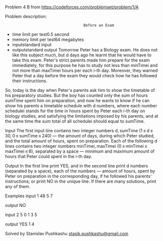 Problem 4 B from https://codeforces.com/problemset/problem/1/A

Problem description:

                                        Before an Exam
 - time limit per test0.5 second
 - memory limit per test64 megabytes
 - inputstandard input
 - outputstandard output
Tomorrow Peter has a Biology exam. He does not like this subject much,
but d days ago he learnt that he would have to take this exam. Peter's 
strict parents made him prepare for the exam immediately, for this 
purpose he has to study not less than minTimei and not more than 
maxTimei hours per each i-th day. Moreover, they warned Peter that a 
day before the exam they would check how he has followed their 
instructions.

So, today is the day when Peter's parents ask him to show the timetable 
of his preparatory studies. But the boy has counted only the sum of 
hours sumTime spent him on preparation, and now he wants to know if he 
can show his parents a timetable sсhedule with d numbers, where each 
number sсhedulei stands for the time in hours spent by Peter each i-th 
day on biology studies, and satisfying the limitations imposed by his 
parents, and at the same time the sum total of all schedulei should equal 
to sumTime.

Input
The first input line contains two integer numbers d, sumTime 
(1 ≤ d ≤ 30, 0 ≤ sumTime ≤ 240) — the amount of days, during which Peter 
studied, and the total amount of hours, spent on preparation. Each of the 
following d lines contains two integer numbers minTimei, maxTimei 
(0 ≤ minTimei ≤ maxTimei ≤ 8), separated by a space — minimum and maximum 
amount of hours that Peter could spent in the i-th day.

Output
In the first line print YES, and in the second line print d numbers 
(separated by a space), each of the numbers — amount of hours, spent by 
Peter on preparation in the corresponding day, if he followed his parents' 
instructions; or print NO in the unique line. If there are many solutions, 
print any of them.

Examples
input
1 48
5 7

output
NO

input
2 5
0 1
3 5

output
YES
1 4 

Solved by Stanislav Pushkashu <stasik.pushkashu@gmail.com>
